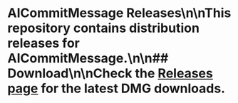 # AICommitMessage Releases\n\nThis repository contains distribution releases for AICommitMessage.\n\n## Download\n\nCheck the [Releases page](https://github.com/aicommitmessage/aicommitmessage-releases/releases) for the latest DMG downloads.
